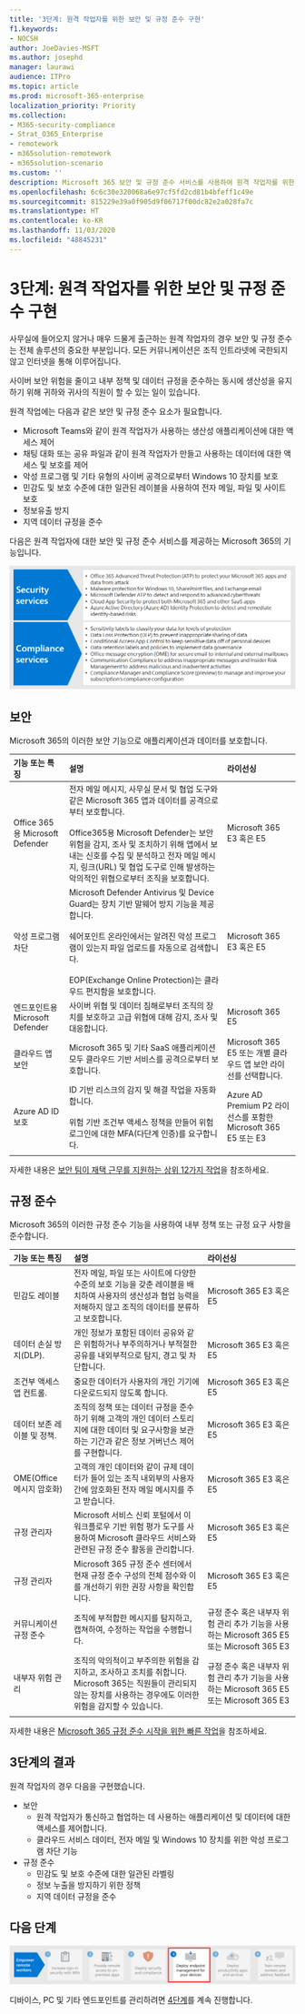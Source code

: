 ```yaml
---
title: '3단계: 원격 작업자를 위한 보안 및 규정 준수 구현'
f1.keywords:
- NOCSH
author: JoeDavies-MSFT
ms.author: josephd
manager: laurawi
audience: ITPro
ms.topic: article
ms.prod: microsoft-365-enterprise
localization_priority: Priority
ms.collection:
- M365-security-compliance
- Strat_O365_Enterprise
- remotework
- m365solution-remotework
- m365solution-scenario
ms.custom: ''
description: Microsoft 365 보안 및 규정 준수 서비스를 사용하여 원격 작업자를 위한 애플리케이션, 데이터 및 장치를 보호할 수 있습니다.
ms.openlocfilehash: 6c6c30e320068a6e97cf5fd2cd81b4bfeff1c49e
ms.sourcegitcommit: 815229e39a0f905d9f06717f00dc82e2a028fa7c
ms.translationtype: HT
ms.contentlocale: ko-KR
ms.lasthandoff: 11/03/2020
ms.locfileid: "48845231"
---
```

# <a name="step-3-deploy-security-and-compliance-for-remote-workers"></a>3단계: 원격 작업자를 위한 보안 및 규정 준수 구현

사무실에 들어오지 않거나 매우 드물게 출근하는 원격 작업자의 경우 보안 및 규정 준수는 전체 솔루션의 중요한 부분입니다. 모든 커뮤니케이션은 조직 인트라넷에 국한되지 않고 인터넷을 통해 이루어집니다. 

사이버 보안 위험을 줄이고 내부 정책 및 데이터 규정을 준수하는 동시에 생산성을 유지하기 위해 귀하와 귀사의 직원이 할 수 있는 일이 있습니다.

원격 작업에는 다음과 같은 보안 및 규정 준수 요소가 필요합니다.

- Microsoft Teams와 같이 원격 작업자가 사용하는 생산성 애플리케이션에 대한 액세스 제어 
- 채팅 대화 또는 공유 파일과 같이 원격 작업자가 만들고 사용하는 데이터에 대한 액세스 및 보호를 제어
- 악성 프로그램 및 기타 유형의 사이버 공격으로부터 Windows 10 장치를 보호
- 민감도 및 보호 수준에 대한 일관된 레이블을 사용하여 전자 메일, 파일 및 사이트 보호
- 정보유출 방지
- 지역 데이터 규정을 준수

다음은 원격 작업자에 대한 보안 및 규정 준수 서비스를 제공하는 Microsoft 365의 기능입니다.

![이러한 Microsoft 365 서비스를 사용하여 보안을 유지하고 규정 준수](../media/empower-people-to-work-remotely/remote-workers-security-compliance-grid.png)

## <a name="security"></a>보안

Microsoft 365의 이러한 보안 기능으로 애플리케이션과 데이터를 보호합니다.

| 기능 또는 특징 | 설명 | 라이선싱 |
|:-------|:-----|:-------|
| Office 365용 Microsoft Defender | 전자 메일 메시지, 사무실 문서 및 협업 도구와 같은 Microsoft 365 앱과 데이터를 공격으로부터 보호합니다. <br><br> Office365용 Microsoft Defender는 보안 위험을 감지, 조사 및 조치하기 위해 앱에서 보내는 신호를 수집 및 분석하고 전자 메일 메시지, 링크(URL) 및 협업 도구로 인해 발생하는 악의적인 위협으로부터 조직을 보호합니다. | Microsoft 365 E3 혹은 E5 | 
| 악성 프로그램 차단 | Microsoft Defender Antivirus 및 Device Guard는 장치 기반 말웨어 방지 기능을 제공합니다. <br><br> 쉐어포인트 온라인에서는 알려진 악성 프로그램이 있는지 파일 업로드를 자동으로 검색합니다. ‎<br><br> EOP(Exchange Online Protection)는 클라우드 편지함을 보호합니다. | Microsoft 365 E3 혹은 E5 |
| 엔드포인트용 Microsoft Defender | 사이버 위협 및 데이터 침해로부터 조직의 장치를 보호하고 고급 위협에 대해 감지, 조사 및 대응합니다. | Microsoft 365 E5 |
| 클라우드 앱 보안 | Microsoft 365 및 기타 SaaS 애플리케이션 모두 클라우드 기반 서비스를 공격으로부터 보호합니다. | Microsoft 365 E5 또는 개별 클라우드 앱 보안 라이선를 선택합니다. |
| Azure AD ID 보호  | ID 기반 리스크의 감지 및 해결 작업을 자동화합니다. <br><br>위험 기반 조건부 액세스 정책을 만들어 위험 로그인에 대한 MFA(다단계 인증)를 요구합니다. | Azure AD Premium P2 라이선스를 포함한 Microsoft 365 E5 또는 E3 |
||||

자세한 내용은 [보안 팀이 재택 근무를 지원하는 상위 12가지 작업](../security/top-security-tasks-for-remote-work.md)을 참조하세요.

## <a name="compliance"></a>규정 준수

Microsoft 365의 이러한 규정 준수 기능을 사용하여 내부 정책 또는 규정 요구 사항을 준수합니다.

| 기능 또는 특징 | 설명 | 라이선싱 |
|:-------|:-----|:-------|
| 민감도 레이블 | 전자 메일, 파일 또는 사이트에 다양한 수준의 보호 기능을 갖춘 레이블을 배치하여 사용자의 생산성과 협업 능력을 저해하지 않고 조직의 데이터를 분류하고 보호합니다. | Microsoft 365 E3 혹은 E5 |
| 데이터 손실 방지(DLP). | 개인 정보가 포함된 데이터 공유와 같은 위험하거나 부주의하거나 부적절한 공유를 내외부적으로 탐지, 경고 및 차단합니다. | Microsoft 365 E3 혹은 E5 | 
| 조건부 액세스 앱 컨트롤. | 중요한 데이터가 사용자의 개인 기기에 다운로드되지 않도록 합니다. | Microsoft 365 E3 혹은 E5 |
| 데이터 보존 레이블 및 정책. | 조직의 정책 또는 데이터 규정을 준수하기 위해 고객의 개인 데이터 스토리지에 대한 데이터 및 요구사항을 보관하는 기간과 같은 정보 거버넌스 제어를 구현합니다. | Microsoft 365 E3 혹은 E5 |
| OME(Office 메시지 암호화) | 고객의 개인 데이터와 같이 규제 데이터가 들어 있는 조직 내외부의 사용자 간에 암호화된 전자 메일 메시지를 주고 받습니다. | Microsoft 365 E3 혹은 E5 |
| 규정 관리자 | Microsoft 서비스 신뢰 포털에서 이 워크플로우 기반 위험 평가 도구를 사용하여 Microsoft 클라우드 서비스와 관련된 규정 준수 활동을 관리합니다. | Microsoft 365 E3 혹은 E5 |
| 규정 관리자 | Microsoft 365 규정 준수 센터에서 현재 규정 준수 구성의 전체 점수와 이를 개선하기 위한 권장 사항을 확인합니다. | Microsoft 365 E3 혹은 E5 |
| 커뮤니케이션 규정 준수  | 조직에 부적합한 메시지를 탐지하고, 캡쳐하여, 수정하는 작업을 수행합니다. | 규정 준수 혹은 내부자 위험 관리 추가 기능을 사용하는 Microsoft 365 E5 또는 Microsoft 365 E3 |
| 내부자 위험 관리 |  조직의 악의적이고 부주의한 위험을 감지하고, 조사하고 조치를 취합니다. Microsoft 365는 직원들이 관리되지 않는 장치를 사용하는 경우에도 이러한 위험을 감지할 수 있습니다. | 규정 준수 혹은 내부자 위험 관리 추가 기능을 사용하는 Microsoft 365 E5 또는 Microsoft 365 E3 |
||||

자세한 내용은 [Microsoft 365 규정 준수 시작을 위한 빠른 작업](../compliance/compliance-quick-tasks.md)을 참조하세요.

## <a name="results-of-step-3"></a>3단계의 결과

원격 작업자의 경우 다음을 구현했습니다.

- 보안
  - 원격 작업자가 통신하고 협업하는 데 사용하는 애플리케이션 및 데이터에 대한 액세스를 제어합니다.
  - 클라우드 서비스 데이터, 전자 메일 및 Windows 10 장치를 위한 악성 프로그램 차단 기능 
- 규정 준수
  - 민감도 및 보호 수준에 대한 일관된 라벨링
  - 정보 누출을 방지하기 위한 정책
  - 지역 데이터 규정을 준수

## <a name="next-step"></a>다음 단계

[![4단계: 디바이스, PC 및 기타 끝점 관리](../media/empower-people-to-work-remotely/remote-workers-step-grid-4.png)](empower-people-to-work-remotely-manage-endpoints.md)

디바이스, PC 및 기타 엔드포인트를 관리하려면 [4단계](empower-people-to-work-remotely-manage-endpoints.md)를 계속 진행합니다.
